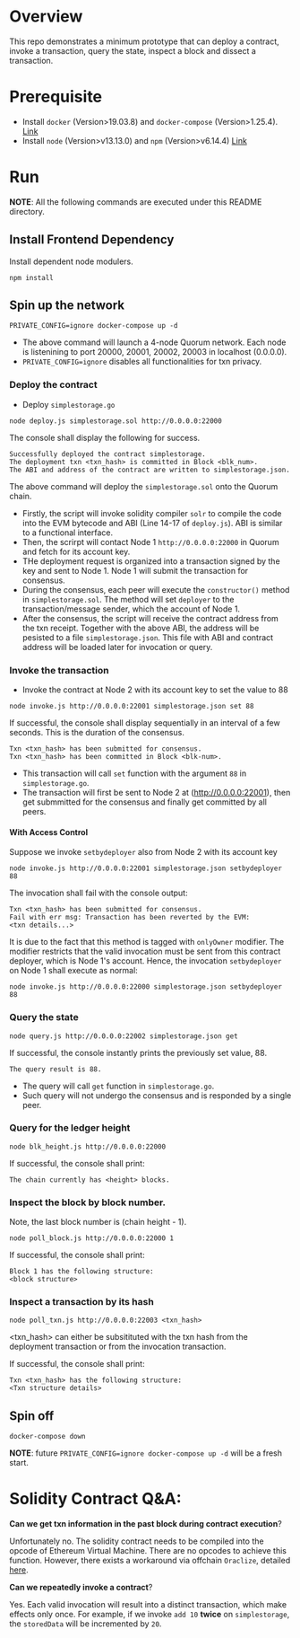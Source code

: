# Overview
This repo demonstrates a minimum prototype that can deploy a contract, invoke a transaction, query the state, inspect a block and dissect a transaction. 

# Prerequisite 
* Install `docker` (Version>19.03.8) and `docker-compose` (Version>1.25.4). [Link](https://www.docker.com/products/docker-desktop)
* Install `node` (Version>v13.13.0) and `npm` (Version>v6.14.4) [Link](https://nodejs.org/en/download/current/)

# Run
**NOTE**: All the following commands are executed under this README directory. 
## Install Frontend Dependency
Install dependent node modulers. 
```
npm install
```
## Spin up the network
```
PRIVATE_CONFIG=ignore docker-compose up -d
```
* The above command will launch a 4-node Quorum network. Each node is listenining to port 20000, 20001, 20002, 20003 in localhost (0.0.0.0). 
* `PRIVATE_CONFIG=ignore` disables all functionalities for txn privacy.

### Deploy the contract
* Deploy `simplestorage.go`
```
node deploy.js simplestorage.sol http://0.0.0.0:22000
```
The console shall display the following for success.
```
Successfully deployed the contract simplestorage. 
The deployment txn <txn_hash> is committed in Block <blk_num>. 
The ABI and address of the contract are written to simplestorage.json.
```

The above command will deploy the `simplestorage.sol` onto the Quorum chain. 
* Firstly, the script will invoke solidity compiler `solr` to compile the code into the EVM bytecode and ABI (Line 14-17 of `deploy.js`). ABI is similar to a functional interface. 
* Then, the scrirpt will contact Node 1 `http://0.0.0.0:22000` in Quorum and fetch for its account key. 
* THe deployment request is organized into a transaction signed by the key and sent to Node 1. Node 1 will submit the transaction for consensus. 
* During the consensus, each peer will execute the `constructor()` method in `simplestorage.sol`. The method will set `deployer` to the transaction/message sender, which the account of Node 1. 
* After the consensus, the script will receive the contract address from the txn receipt. Together with the above ABI, the address will be pesisted to a file `simplestorage.json`. This file with ABI and contract address will be loaded later for invocation or query. 

### Invoke the transaction
* Invoke the contract at Node 2 with its account key to set the value to 88
```
node invoke.js http://0.0.0.0:22001 simplestorage.json set 88
```

If successful, the console shall display sequentially in an interval of a few seconds. 
This is the duration of the consensus. 
```
Txn <txn_hash> has been submitted for consensus. 
Txn <txn_hash> has been committed in Block <blk-num>.
```
* This transaction will call `set` function with the argument `88` in `simplestorage.go`. 
* The transaction will first be sent to Node 2 at (http://0.0.0.0:22001), then get submmitted for the consensus and finally get committed by all peers.

#### With Access Control
Suppose we invoke `setbydeployer` also from Node 2 with its account key
```
node invoke.js http://0.0.0.0:22001 simplestorage.json setbydeployer 88
```
The invocation shall fail with the console output:
```
Txn <txn_hash> has been submitted for consensus. 
Fail with err msg: Transaction has been reverted by the EVM:
<txn details...>
```
It is due to the fact that this method is tagged with `onlyOwner` modifier.
The modifier restricts that the valid invocation must be sent from this contract deployer, which is Node 1's account. 
Hence, the invocation `setbydeployer` on Node 1 shall execute as normal: 
```
node invoke.js http://0.0.0.0:22000 simplestorage.json setbydeployer 88
```

### Query the state
```
node query.js http://0.0.0.0:22002 simplestorage.json get
```

If successful, the console instantly prints the previously set value, 88.  
```
The query result is 88. 
```
* The query will call `get` function in `simplestorage.go`.
* Such query will not undergo the consensus and is responded by a single peer. 

### Query for the ledger height
```
node blk_height.js http://0.0.0.0:22000 
```

If successful, the console shall print:
```
The chain currently has <height> blocks. 
```
### Inspect the block by block number. 
Note, the last block number is (chain height - 1). 

```
node poll_block.js http://0.0.0.0:22000 1
```

If successful, the console shall print: 
```
Block 1 has the following structure: 
<block structure>
```

### Inspect a transaction by its hash
```
node poll_txn.js http://0.0.0.0:22003 <txn_hash>
```
\<txn_hash\> can either be subsitituted with the txn hash from the deployment transaction or from the invocation transaction. 

If successful, the console shall print: 
```
Txn <txn_hash> has the following structure: 
<Txn structure details>
```

## Spin off
```
docker-compose down
```
**NOTE**: future `PRIVATE_CONFIG=ignore docker-compose up -d` will be a fresh start. 

# Solidity Contract Q&A:
__Can we get txn information in the past block during contract execution__?

Unfortunately no. The solidity contract needs to be compiled into the opcode of Ethereum Virtual Machine. There are no opcodes to achieve this function. However, there exists a workaround via offchain `Oraclize`, detailed [here](https://stackoverflow.com/questions/50966458/can-we-get-transaction-information-recorded-in-the-past-block-using-solidity-in). 

__Can we repeatedly invoke a contract__?

Yes. Each valid invocation will result into a distinct transaction, which make effects only once. For example, if we invoke `add 10` **twice** on `simplestorage`, the `storedData` will be incremented by `20`. 
